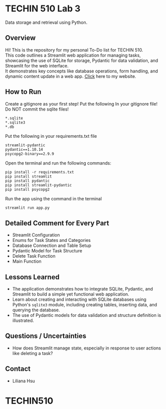 # TECHIN 510 Lab 3

Data storage and retrieval using Python.

## Overview
Hi! This is the repository for my personal To-Do list for TECHIN 510.  
This code outlines a Streamlit web application for managing tasks, showcasing the use of SQLite for storage, Pydantic for data validation, and Streamlit for the web interface.  
It demonstrates key concepts like database operations, form handling, and dynamic content update in a web app.
[Click](https://ph46-techin510-lab3.azurewebsites.net/) here to my website.

## How to Run
Create a gitignore as your first step! Put the following In your gitignore file! Do NOT commit the sqlite files!
```
*.sqlite
*.sqlite3
*.db
```

Put the following in your requirements.txt file
```
streamlit-pydantic
pydantic==1.10.14
psycopg2-binary==2.9.9
```

Open the terminal and run the following commands:
```    
pip install -r requirements.txt 
pip install streamlit
pip install pydantic
pip install streamlit-pydantic
pip install psycopg2
```

Run the app using the command in the terminal
```bash
streamlit run app.py
```
## Detailed Comment for Every Part
- Streamlit Configuration
- Enums for Task States and Categories
- Database Connection and Table Setup
- Pydantic Model for Task Structure
- Delete Task Function
- Main Function

## Lessons Learned

- The application demonstrates how to integrate SQLite, Pydantic, and Streamlit to build a simple yet functional web application.
- Learn about creating and interacting with SQLite databases using Python's `sqlite3` module, including creating tables, inserting data, and querying the database.
- The use of Pydantic models for data validation and structure definition is illustrated. 

## Questions / Uncertainties

- How does Streamlit manage state, especially in response to user actions like deleting a task? 


## Contact

- Liliana Hsu
# TECHIN510
